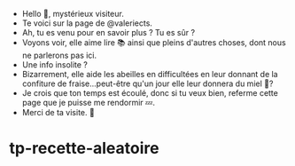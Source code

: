- Hello 👋, mystérieux visiteur.
- Te voici sur la page de @valeriects. 
- Ah, tu es venu pour en savoir plus ? Tu es sûr ?
- Voyons voir, elle aime lire 📚 ainsi que pleins d'autres choses, dont nous ne parlerons pas ici.
- Une info insolite ? 
- Bizarrement, elle aide les abeilles en difficultées en leur donnant de la confiture de fraise...peut-être qu'un jour elle leur donnera du miel 🍯?
- Je crois que ton temps est écoulé, donc si tu veux bien, referme cette page que je puisse me rendormir 💤.    
- Merci de ta visite. 👋
  


# tp-recette-aleatoire
